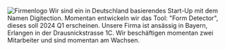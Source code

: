 ![Firmenlogo](/Assets/Images)
Wir sind ein in Deutschland basierendes Start-Up mit dem Namen Digitection.
Momentan entwickeln wir das Tool: "Form Detector", dieses soll 2024 Q1 erscheinen.
Unsere Firma ist ansässig in Bayern, Erlangen in der Drausnickstrasse 1C.
Wir beschäftigen momentan zwei Mitarbeiter und sind momentan am Wachsen.